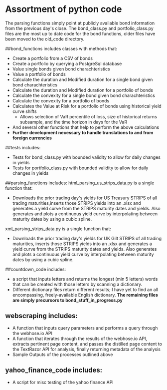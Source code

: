 # Assortment of python code
The parsing functions simply point at publicly available 
bond information from the previous day's close.
The bond_class.py and portfolio_class.py files are the 
most up to date code for the bond functions, 
older files have been moved to the old_code directory.

##bond_functions includes classes with methods that:
* Create a portfolio from a CSV of bonds
* Create a portfolio by querying a PostgreSql database
* Value single bonds given bond charachteristics
* Value a portfolio of bonds
* Calculate the duration and Modified duration for a single bond given bond charachteristics
* Calculate the duration and Modified duration for a portfolio  of bonds
* Calculate the convexity for a single bond given bond charachteristics
* Calculate the convexity for a portfolio of bonds
* Calculates the Value at Risk for a portfolio of bonds using historical yield curve shifts
	* Allows selection of VaR percentile of loss, size of historical returns subsample, and the time horizon in days for the VaR
* And several other functions that help to perform the above calculations
* **Further development necessary to handle translations to and from foreign currencies**

##tests includes:
* Tests for bond_class.py with bounded validity to allow for daily changes in yields
* Tests for portfolio_class.py with bounded validity to allow for daily changes in yields

##parsing_functions includes:
html_parsing_us_strips_data.py is a single function that:
* Downloads the prior trading day's yields for US Treasury STRIPS of all trading maturities,inserts those STRIPS yields into an .xlsx and generates a yield curve from the STRIPS maturity dates and yields. Also generates and plots a continuous yield curve by interpolating between maturity dates by using a cubic spline.

xml_parsing_strips_data.py is a single function that:
* Downloads the prior trading day's yields for UK Gilt STRIPS of all trading maturities, inserts those STRIPS yields into an .xlsx and generates a yield curve from the STRIPS maturity dates and yields. Also generates and plots a continuous yield curve by interpolating between maturity dates by using a cubic spline.

##countdown_code includes:
* a script that inputs letters and returns the longest (min 5 letters) words that can be created with those letters by scanning a dictionary.
* Different dictionary files return different results; I have yet to find an all encompassing, freely-available English dictionary.
**The remaining files are simply precursors to bond_stuff_in_progress.py**

## webscraping includes:
* A function that inputs query parameters and performs a query through the webhose.io API
* A function that iterates through the results of the webhose.io API, extracts pertinent page content, and passes the distilled page content to the TextRazor API for analysis, finally returning metadata of the analysis
* Sample Outputs of the processes outlined above

## yahoo_finance_code includes:
* A script for misc testing of the yahoo finance API
